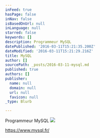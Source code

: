 ```yaml
---
inFeed: true
hasPage: false
inNav: false
isBasedOnUrl: null
inLanguage: null
starred: false
keywords: []
description: Programmeur MySQL
datePublished: '2016-03-11T15:21:35.200Z'
dateModified: '2016-03-11T15:21:29.216Z'
title: MySQL
author: []
sourcePath: _posts/2016-03-11-mysql.md
published: true
authors: []
publisher:
  name: null
  domain: null
  url: null
  favicon: null
_type: Blurb

---
```

Programmeur MySQL
![](https://the-grid-user-content.s3-us-west-2.amazonaws.com/4304012a-d8a3-4a1e-9305-c37b58b9c26e.png)

https://www.mysql.fr/